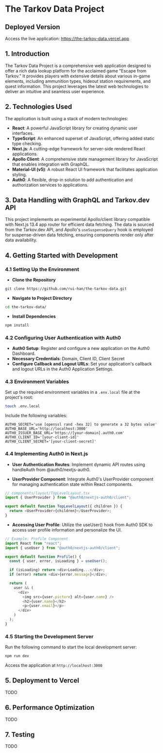 # The Tarkov Data Project

## Deployed Version

Access the live application: https://the-tarkov-data.vercel.app

## 1. Introduction

The Tarkov Data Project is a comprehensive web application designed to offer a rich data lookup platform for the acclaimed game "Escape from Tarkov." It provides players with extensive details about various in-game elements, including ammunition types, hideout station requirements, and quest information. This project leverages the latest web technologies to deliver an intuitive and seamless user experience.

## 2. Technologies Used

The application is built using a stack of modern technologies:

- **React**: A powerful JavaScript library for creating dynamic user interfaces.
- **TypeScript**: An enhanced superset of JavaScript, offering added static type checking.
- **Next.js**: A cutting-edge framework for server-side rendered React applications.
- **Apollo Client**: A comprehensive state management library for JavaScript that enables integration with GraphQL.
- **Material-UI (v5)**: A robust React UI framework that facilitates application styling.
- **Auth0**: A flexible, drop-in solution to add authentication and authorization services to applications.

## 3. Data Handling with GraphQL and Tarkov.dev API

This project implements an experimental Apollo/client library compatible with Next.js 13.4 app router for efficient data fetching. The data is sourced from the Tarkov.dev API, and Apollo's `useSuspenseQuery` hook is employed for suspense-driven data fetching, ensuring components render only after data availability.

## 4. Getting Started with Development

### 4.1 Setting Up the Environment

- **Clone the Repository**

```bash
git clone https://github.com/rui-han/the-tarkov-data.git
```

- **Navigate to Project Directory**

```bash
cd the-tarkov-data/
```

- **Install Dependencies**

```bash
npm install
```

### 4.2 Configuring User Authentication with Auth0

- **Auth0 Setup**: Register and configure a new application on the Auth0 Dashboard.
- **Necessary Credentials**: Domain, Client ID, Client Secret
- **Configure Callback and Logout URLs**: Set your application's callback and logout URLs in the Auth0 Application Settings.

### 4.3 Environment Variables

Set up the required environment variables in a `.env.local` file at the project's root:

```bash
touch .env.local
```

Include the following variables:

```
AUTH0_SECRET='use [openssl rand -hex 32] to generate a 32 bytes value'
AUTH0_BASE_URL='http://localhost:3000'
AUTH0_ISSUER_BASE_URL='https://[your-domain].auth0.com'
AUTH0_CLIENT_ID='[your-client-id]'
AUTH0_CLIENT_SECRET='[your-client-secret]'
```

### 4.4 Implementing Auth0 in Next.js

- **User Authentication Routes**: Implement dynamic API routes using handleAuth from @auth0/nextjs-auth0.

- **UserProvider Component**: Integrate Auth0's UserProvider component for managing authentication state within React components.

```ts
// components/layout/TopLevelLayout.tsx
import { UserProvider } from "@auth0/nextjs-auth0/client";

export default function TopLevelLayout({ children }) {
  return <UserProvider>{children}</UserProvider>;
}
```

- **Accessing User Profile**: Utilize the useUser() hook from Auth0 SDK to access user profile information and personalize the UI.

```ts
// Example: Profile Component
import React from "react";
import { useUser } from "@auth0/nextjs-auth0/client";

export default function Profile() {
  const { user, error, isLoading } = useUser();

  if (isLoading) return <div>Loading...</div>;
  if (error) return <div>{error.message}</div>;

  return (
    user && (
      <div>
        <img src={user.picture} alt={user.name} />
        <h2>{user.name}</h2>
        <p>{user.email}</p>
      </div>
    )
  );
}
```

### 4.5 Starting the Development Server

Run the following command to start the local development server:

```bash
npm run dev
```

Access the application at `http://localhost:3000`

## 5. Deployment to Vercel

TODO

## 6. Performance Optimization

TODO

## 7. Testing

TODO
